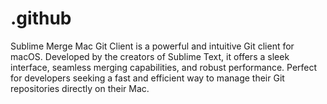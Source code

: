 # .github
Sublime Merge Mac Git Client is a powerful and intuitive Git client for macOS. Developed by the creators of Sublime Text, it offers a sleek interface, seamless merging capabilities, and robust performance. Perfect for developers seeking a fast and efficient way to manage their Git repositories directly on their Mac.
